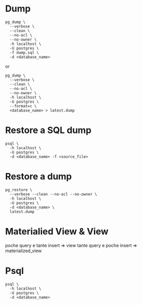 # Dump

```
pg_dump \
  --verbose \
  --clean \
  --no-acl \
  --no-owner \
  -h localhost \
  -U postgres \
  -f dump.sql \
  -d <database_name>
```

or

```
pg_dump \
  --verbose \
  --clean \
  --no-acl \
  --no-owner \
  -h localhost \
  -U postgres \
  --format=c \
  <database_name> > latest.dump
```

# Restore a SQL dump

```
psql \
  -h localhost \
  -U postgres \
  -d <database_name> -f <source_file>
```

# Restore a dump

```
pg_restore \
  --verbose --clean --no-acl --no-owner \
  -h localhost \
  -U postgres \
  -d <database_name> \
  latest.dump
```

# Materialied View & View

poche query e tante insert => view
tante query e poche insert => materialized_view

# Psql

```
psql \
  -h localhost \
  -U postgres \
  -d <database_name>
```

